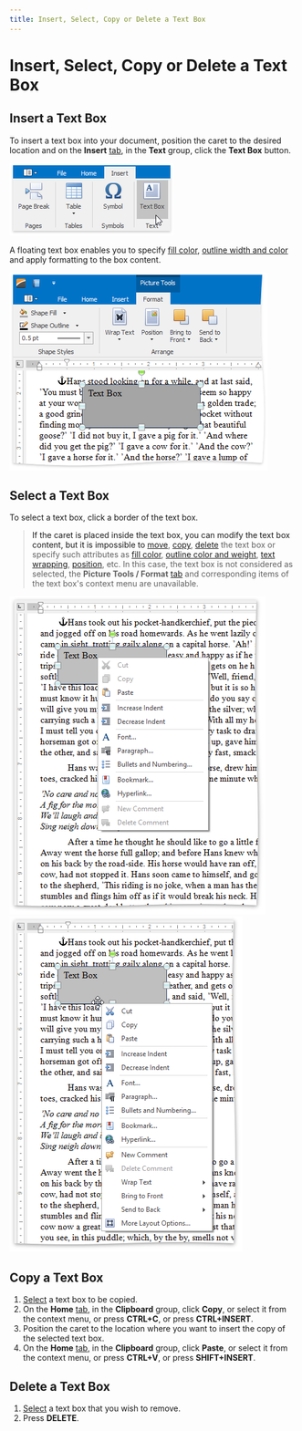 ```yaml
---
title: Insert, Select, Copy or Delete a Text Box
---
```

# Insert, Select, Copy or Delete a Text Box
## Insert a Text Box
To insert a text box into your document, position the caret to the desired location and on the **Insert** [ tab](../text-editor-ui/ribbon-interface.md), in the **Text** group, click the **Text Box** button.

![RTETextBoxInsert](../../../images/img121257.png)

A floating text box enables you to specify [fill color](add-change-or-delete-a-text-box-fill.md), [outline width and color](add-change-or-delete-a-border-for-a-picture-or-text-box.md) and apply formatting to the box content.

![RTETextBoxInsertInTheNext](../../../images/img121258.png)

## <a name="select"/>Select a Text Box
To select a text box, click a border of the text box.

> If the caret is placed inside the text box, you can modify the text box content, but it is impossible to [move](move-a-picture-or-text-box.md), [copy](#copytextbox), [delete](#deletetextbox) the text box or specify such attributes as [fill color](add-change-or-delete-a-text-box-fill.md), [outline color and weight](add-change-or-delete-a-border-for-a-picture-or-text-box.md), [text wrapping](wrap-text-around-a-picture-or-text-box.md), [position](wrap-text-around-a-picture-or-text-box.md), etc. In this case, the text box is not considered as selected, the **Picture Tools / Format** [tab](../text-editor-ui/ribbon-interface.md) and corresponding items of the text box's context menu are unavailable.

![RTESelectTextBox1](../../../images/img121259.png)![RTESelectTextBox2](../../../images/img121260.png)

## <a name="copytextbox"/>Copy a Text Box
1. [Select](#select) a text box to be copied.
2. On the **Home** [ tab](../text-editor-ui/ribbon-interface.md), in the **Clipboard** group, click **Copy**, or select it from the context menu, or press **CTRL+C**, or press **CTRL+INSERT**.
3. Position the caret to the location where you want to insert the copy of the selected text box.
4. On the **Home** [ tab](../text-editor-ui/ribbon-interface.md), in the **Clipboard** group, click **Paste**, or select it from the context menu, or press **CTRL+V**, or press **SHIFT+INSERT**.

## <a name="deletetextbox"/>Delete a Text Box
1. [Select](#select) a text box that you wish to remove.
2. Press **DELETE**.